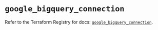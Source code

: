 # `google_bigquery_connection`

Refer to the Terraform Registry for docs: [`google_bigquery_connection`](https://registry.terraform.io/providers/hashicorp/google/6.33.0/docs/resources/bigquery_connection).
